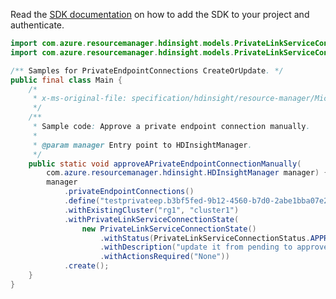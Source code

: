 Read the [SDK documentation](https://github.com/Azure/azure-sdk-for-java/blob/azure-resourcemanager-hdinsight_1.0.0-beta.5/sdk/hdinsight/azure-resourcemanager-hdinsight/README.md) on how to add the SDK to your project and authenticate.

```java
import com.azure.resourcemanager.hdinsight.models.PrivateLinkServiceConnectionState;
import com.azure.resourcemanager.hdinsight.models.PrivateLinkServiceConnectionStatus;

/** Samples for PrivateEndpointConnections CreateOrUpdate. */
public final class Main {
    /*
     * x-ms-original-file: specification/hdinsight/resource-manager/Microsoft.HDInsight/stable/2021-06-01/examples/ApprovePrivateEndpointConnection.json
     */
    /**
     * Sample code: Approve a private endpoint connection manually.
     *
     * @param manager Entry point to HDInsightManager.
     */
    public static void approveAPrivateEndpointConnectionManually(
        com.azure.resourcemanager.hdinsight.HDInsightManager manager) {
        manager
            .privateEndpointConnections()
            .define("testprivateep.b3bf5fed-9b12-4560-b7d0-2abe1bba07e2")
            .withExistingCluster("rg1", "cluster1")
            .withPrivateLinkServiceConnectionState(
                new PrivateLinkServiceConnectionState()
                    .withStatus(PrivateLinkServiceConnectionStatus.APPROVED)
                    .withDescription("update it from pending to approved.")
                    .withActionsRequired("None"))
            .create();
    }
}
```
